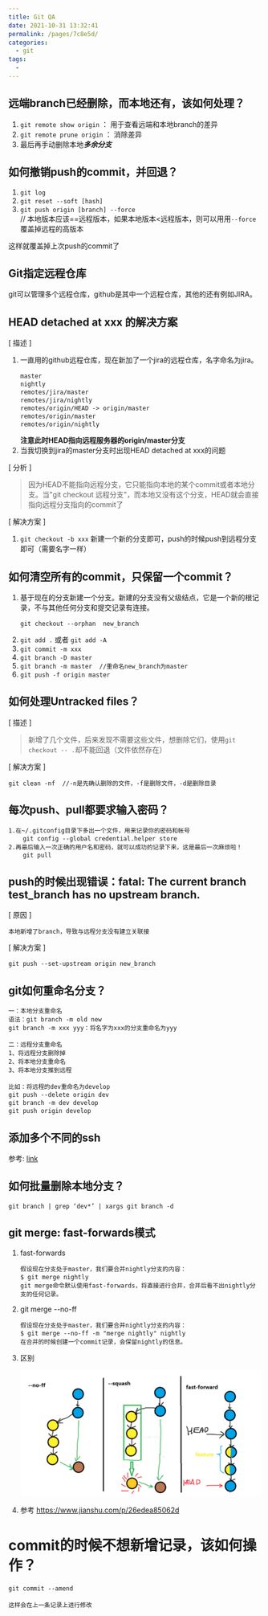 ```yaml
---
title: Git QA
date: 2021-10-31 13:32:41
permalink: /pages/7c8e5d/
categories:
  - git
tags:
  - 
---
```

## 远端branch已经删除，而本地还有，该如何处理？  
1. `git remote show origin` ： 用于查看远端和本地branch的差异
2. `git remote prune origin` ： 消除差异
3. 最后再手动删除本地***多余分支***

## 如何撤销push的commit，并回退？  
1. `git log`  
2. `git reset --soft [hash]`  
3. `git push origin [branch] --force`  
    // 本地版本应该==远程版本，如果本地版本\<远程版本，则可以用用`--force`覆盖掉远程的高版本

这样就覆盖掉上次push的commit了

## Git指定远程仓库
git可以管理多个远程仓库，github是其中一个远程仓库，其他的还有例如JIRA。

## HEAD detached at xxx 的解决方案
[ 描述 ]
1. 一直用的github远程仓库，现在新加了一个jira的远程仓库，名字命名为jira。
    ```
    master
    nightly
    remotes/jira/master
    remotes/jira/nightly
    remotes/origin/HEAD -> origin/master
    remotes/origin/master
    remotes/origin/nightly
    ```  
    **注意此时HEAD指向远程服务器的origin/master分支**
2. 当我切换到jira的master分支时出现HEAD detached at xxx的问题  
  
[ 分析 ]
  > 因为HEAD不能指向远程分支，它只能指向本地的某个commit或者本地分支。当"git checkout 远程分支"，而本地又没有这个分支，HEAD就会直接指向远程分支指向的commit了  

[ 解决方案 ]  
1. `git checkout -b xxx` 新建一个新的分支即可，push的时候push到远程分支即可（需要名字一样）

## 如何清空所有的commit，只保留一个commit？
1. 基于现在的分支新建一个分支。新建的分支没有父级结点，它是一个新的根记录，不与其他任何分支和提交记录有连接。
    ```
    git checkout --orphan  new_branch
    ```
2. `git add .` 或者 `git add -A`  
3. `git commit -m xxx`  
4. `git branch -D master`  
5. `git branch -m master  //重命名new_branch为master`  
6. `git push -f origin master`

## 如何处理Untracked files？
[ 描述 ]  
> 新增了几个文件，后来发现不需要这些文件，想删除它们，使用`git checkout -- .`却不能回退（文件依然存在）  

[ 解决方案 ]  
```
git clean -nf  //-n是先确认删除的文件，-f是删除文件，-d是删除目录
```
## 每次push、pull都要求输入密码？
```
1.在~/.gitconfig目录下多出一个文件，用来记录你的密码和帐号	
    git config --global credential.helper store
2.再最后输入一次正确的用户名和密码，就可以成功的记录下来，这是最后一次麻烦啦！
    git pull
```

## push的时候出现错误：fatal: The current branch test_branch has no upstream branch.
[ 原因 ]  
```
本地新增了branch，导致与远程分支没有建立关联接
```
[ 解决方案 ]  
```
git push --set-upstream origin new_branch
```

## git如何重命名分支？
```
一：本地分支重命名
语法：git branch -m old new
git branch -m xxx yyy：将名字为xxx的分支重命名为yyy

二：远程分支重命名
1、将远程分支删除掉
2、将本地分支重命名
3、将本地分支推到远程

比如：将远程的dev重命名为develop
git push --delete origin dev
git branch -m dev develop
git push origin develop
```

## 添加多个不同的ssh
参考: [link](https://support.atlassian.com/bitbucket-cloud/docs/set-up-additional-ssh-keys/)

## 如何批量删除本地分支？
```
git branch | grep ‘dev*’ | xargs git branch -d
```

## git merge: fast-forwards模式
1. fast-forwards
    ```
    假设现在分支处于master，我们要合并nightly分支的内容：
    $ git merge nightly
    git merge命令默认使用fast-forwards，将直接进行合并，合并后看不出nightly分支的任何记录。
    ```
2. git merge --no-ff 
    ```
    假设现在分支处于master，我们要合并nightly分支的内容：
    $ git merge --no-ff -m "merge nightly" nightly
    在合并的时候创建一个commit记录，会保留nightly的信息。
    ```
3. 区别

    ![](../.vuepress/public/assets/git-1.png)  

4. 参考
    https://www.jianshu.com/p/26edea85062d


# commit的时候不想新增记录，该如何操作？
```
git commit --amend

这样会在上一条记录上进行修改
```